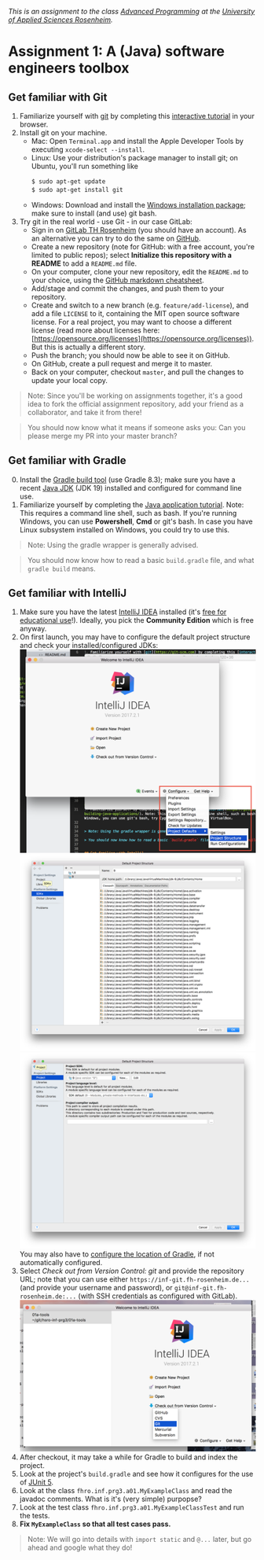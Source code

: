 _This is an assignment to the class [Advanced Programming](https://hsro-inf-fpk.github.io) at the [University of Applied Sciences Rosenheim](http://www.th-rosenheim.de)._

# Assignment 1: A (Java) software engineers toolbox


## Get familiar with Git

1. Familiarize yourself with [git](https://git-scm.com) by completing this [interactive tutorial](https://learngitbranching.js.org/) in your browser.
2. Install git on your machine.
	- Mac: Open `Terminal.app` and install the Apple Developer Tools by executing `xcode-select --install`.
	- Linux: Use your distribution's package manager to install git; on Ubuntu, you'll run something like 
		```bash
		$ sudo apt-get update
		$ sudo apt-get install git
		```
	- Windows: Download and install the [Windows installation package](https://git-scm.com/download/win); make sure to install (and use) git bash.
3. Try git in the real world - use Git - in our case GitLab:
	- Sign in on [GitLab TH Rosenheim](https://inf-git.fh-rosenheim.de) (you should have an account). As an alternative you can try to do the same on [GitHub](https://github.com/).
	- Create a new repository (note for GitHub: with a free account, you're limited to public repos); select __Initialize this repository with a README__ to add a `README.md` file.
	- On your computer, clone your new repository, edit the `README.md` to your choice, using the [GitHub markdown cheatsheet](https://guides.github.com/features/mastering-markdown/).
	- Add/stage and commit the changes, and push them to your repository.
	- Create and switch to a new branch (e.g. `feature/add-license`), and add a file `LICENSE` to it, containing the MIT open source software license.  For a real project, you may want to choose a different license (read more about licenses here: [https://opensource.org/licenses](https://opensource.org/licenses)). But this is actually a different story.
	- Push the branch; you should now be able to see it on GitHub.
	- On GitHub, create a pull request and merge it to master.
	- Back on your computer, checkout `master`, and pull the changes to update your local copy.

> Note: Since you'll be working on assignments together, it's a good idea to fork the official assignment repository, add your friend as a collaborator, and take it from there!

> You should now know what it means if someone asks you: Can you please merge my PR into your master branch?

## Get familiar with Gradle

0. Install the [Gradle build tool](https://gradle.org/) (use Gradle 8.3); make sure you have a recent [Java JDK](http://www.oracle.com/technetwork/java/javase/downloads/index.html) (JDK 19) installed and configured for command line use.
1. Familiarize yourself by completing the [Java application tutorial](https://guides.gradle.org/building-java-applications/). Note: This requires a command line shell, such as bash. If you're running Windows, you can use **Powershell**, **Cmd** or git's bash. In case you have Linux subsystem installed on Windows, you could try to use this.

> Note: Using the gradle wrapper is generally advised.

> You should now know how to read a basic `build.gradle` file, and what `gradle build` means.


## Get familiar with IntelliJ

1. Make sure you have the latest [IntelliJ IDEA](https://www.jetbrains.com/idea/) installed (it's [free for educational use](https://www.jetbrains.com/student/)!). Ideally, you pick the **Community Edition** which is free anyway.
2. On first launch, you may have to configure the default project structure and check your installed/configured JDKs:
	![Configure default project structure](./assets/idea-01-ps.png)
	![Verify installed/configured JDKs](./assets/idea-02-jdk.png)
	![Check default JDK for projects](./assets/idea-03-project-jdk.png)
	You may also have to [configure the location of Gradle](https://www.jetbrains.com/help/idea/gradle.html), if not automatically configured.
3. Select _Check out from Version Control: git_ and provide the repository URL; note that you can use either `https://inf-git.fh-rosenheim.de...` (and provide your username and password), or `git@inf-git.fh-rosenheim.de:...` (with SSH credentials as configured with GitLab).
	![Check out from VCS](./assets/idea-04-from-git.png)
4. After checkout, it may take a while for Gradle to build and index the project.
5. Look at the project's `build.gradle` and see how it configures for the use of [JUnit 5](http://junit.org/junit5/docs/current/user-guide/#running-tests-build-gradle).
6. Look at the class `fhro.inf.prg3.a01.MyExampleClass` and read the javadoc comments. What is it's (very simple) purpopse?
7. Look at the test class `fhro.inf.prg3.a01.MyExampleClassTest` and run the tests.
8. **Fix `MyExampleClass` so that all test cases pass.**

> Note: We will go into details with `import static` and `@...` later, but go ahead and google what they do!

